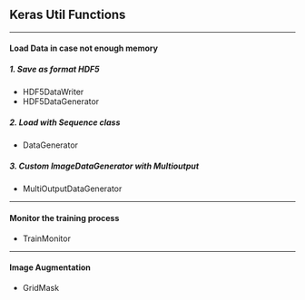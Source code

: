 ## Keras Util Functions
***
#### Load Data in case not enough memory
##### 1. Save as format HDF5
* HDF5DataWriter
* HDF5DataGenerator
##### 2. Load with Sequence class
* DataGenerator
##### 3. Custom ImageDataGenerator with Multioutput
* MultiOutputDataGenerator
***
#### Monitor the training process
* TrainMonitor
***
#### Image Augmentation
* GridMask